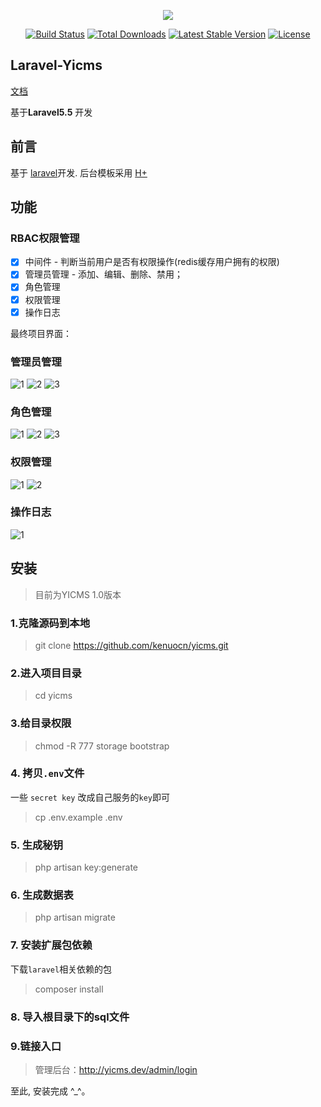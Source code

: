 <p align="center"><img src="https://laravel.com/assets/img/components/logo-laravel.svg"></p>

<p align="center">
<a href="https://travis-ci.org/laravel/framework"><img src="https://travis-ci.org/laravel/framework.svg" alt="Build Status"></a>
<a href="https://packagist.org/packages/laravel/framework"><img src="https://poser.pugx.org/laravel/framework/d/total.svg" alt="Total Downloads"></a>
<a href="https://packagist.org/packages/laravel/framework"><img src="https://poser.pugx.org/laravel/framework/v/stable.svg" alt="Latest Stable Version"></a>
<a href="https://packagist.org/packages/laravel/framework"><img src="https://poser.pugx.org/laravel/framework/license.svg" alt="License"></a>
</p>

## Laravel-Yicms

[文档](https://jeffreybool.github.io/yicms/)

基于**Laravel5.5** 开发

## 前言
基于 [laravel](http://www.laravel.com/)开发.
后台模板采用 [H+](http://www.zi-han.net/theme/hplus/)

## 功能

### RBAC权限管理
- [x] 中间件 - 判断当前用户是否有权限操作(redis缓存用户拥有的权限)
- [x] 管理员管理 - 添加、编辑、删除、禁用；
- [x] 角色管理 
- [x] 权限管理 
- [x] 操作日志

最终项目界面：

### 管理员管理

![1](public/preview/admins/1.png)
![2](public/preview/admins/2.png)
![3](public/preview/admins/3.png)

### 角色管理

![1](public/preview/roles/1.png)
![2](public/preview/roles/2.png)
![3](public/preview/roles/3.png)

### 权限管理

![1](public/preview/rules/1.png)
![2](public/preview/rules/2.png)

### 操作日志

![1](public/preview/actions/1.png)

## 安装

> 目前为YICMS 1.0版本

### 1.克隆源码到本地
> git clone https://github.com/kenuocn/yicms.git

### 2.进入项目目录
> cd yicms

### 3.给目录权限
> chmod -R 777 storage bootstrap

### 4. 拷贝`.env`文件
一些 `secret key` 改成自己服务的`key`即可
> cp .env.example .env

### 5. 生成秘钥
> php artisan key:generate

### 6.  生成数据表
> php artisan migrate 

### 7. 安装扩展包依赖
下载`laravel`相关依赖的包
> composer install

### 8. 导入根目录下的sql文件

### 9.链接入口
> 管理后台：http://yicms.dev/admin/login

至此, 安装完成 ^_^。
